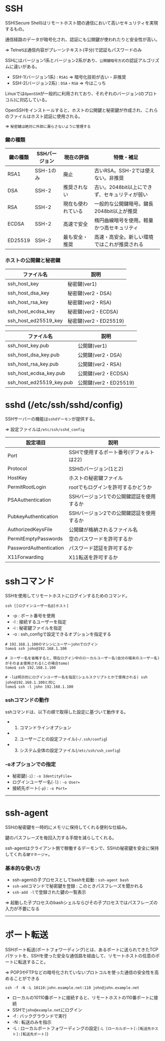 # SSH

SSH(Secure Shell)はリモートホスト間の通信において高いセキュリティを実現するもの。

通信経路のデータが暗号化され、認証にも公開鍵が使われたりと安全性が高い。

=> Telnetは通信内容がプレーンテキスト(平分)で認証もパスワードのみ

SSHにはバージョン1系とバージョン2系があり、`公開鍵暗号方式`の認証アルゴリズムに違いがある。

- SSH-1(バージョン1系) : `RSA1` => 暗号化技術が古い・非推奨
- SSH-2(バージョン2系) : `DSA`・`RSA` => 今はこっち

Linuxでは`OpenSSH`が一般的に利用されており、それぞれのバージョン(のプロトコル)に対応している。

OpenSSHをインストールすると、ホストの公開鍵と秘密鍵が作成され、これらのファイルはホスト認証に使用される。

=> `秘密鍵は絶対に外部に漏らさないように管理する`

### 鍵の種類

| 鍵の種類 | SSHバージョン | 現在の評価         | 特徴・補足                                    |
|----------|---------------|--------------------|-----------------------------------------------|
| RSA1     | SSH-1のみ     | 廃止               | 古いRSA。SSH-2では使えない。非推奨            |
| DSA      | SSH-2         | 推奨されない       | 古い。2048bit以上にできず、セキュリティが弱い |
| RSA      | SSH-2         | 現在も使われている | 一般的な公開鍵暗号。鍵長2048bit以上が推奨     |
| ECDSA    | SSH-2         | 高速で安全         | 楕円曲線暗号を使用。軽量かつ高セキュリティ    |
| ED25519  | SSH-2         | 最も安全・推奨     | 高速・高安全。新しい環境ではこれが推奨される  |

### ホストの公開鍵と秘密鍵

| ファイル名           | 説明                  |
|----------------------|-----------------------|
| ssh_host_key         | 秘密鍵(ver1)          |
| ssh_host_dsa_key     | 秘密鍵(ver2・DSA)     |
| ssh_host_rsa_key     | 秘密鍵(ver2・RSA)     |
| ssh_host_ecdsa_key   | 秘密鍵(ver2・ECDSA)   |
| ssh_host_ed25519_key | 秘密鍵(ver2・ED25519) |

| ファイル名               | 説明                  |
|--------------------------|-----------------------|
| ssh_host_key.pub         | 公開鍵(ver1)          |
| ssh_host_dsa_key.pub     | 公開鍵(ver2・DSA)     |
| ssh_host_rsa_key.pub     | 公開鍵(ver2・RSA)     |
| ssh_host_ecdsa_key.pub   | 公開鍵(ver2・ECDSA)   |
| ssh_host_ed25519_key.pub | 公開鍵(ver2・ED25519) |

# sshd (/etc/ssh/sshd/config)

SSHサーバーの機能は`sshdデーモン`が提供する。

=> 設定ファイルは`/etc/ssh/sshd_config`

| 設定項目               | 説明                                     |
|------------------------|------------------------------------------|
| Port                   | SSHで使用するポート番号(デフォルトは22)  |
| Protocol               | SSHのバージョン(1と2)                    |
| HostKey                | ホストの秘密鍵ファイル                   |
| PermitRootLogin        | rootでもログインを許可するかどうか       |
| PSAAuthentication      | SSHバージョン1での公開鍵認証を使用するか |
| PubkeyAuthentication   | SSHバージョン2での公開鍵認証を使用するか |
| AuthorizedKeysFile     | 公開鍵が格納されるファイル名             |
| PermitEmptyPasswords   | 空のパスワードを許可するか               |
| PasswordAuthentication | パスワード認証を許可するか               |
| X11Forwarding          | X11転送を許可するか                      |

# sshコマンド

SSHを使用してリモートホストにログインするためのコマンド。

`ssh [[ログインユーザー名@]ホスト]`

- -p : ポート番号を使用
- -l : 接続するユーザーを指定
- -i : 秘密鍵ファイルを指定
- -o : ssh_configで設定できるオプションを指定する

```
# 192.168.1.100のマシンにユーザーjohnでログイン
tomo$ ssh john@192.168.1.100

# ユーザー名を省略すると、現在ログイン中のローカルユーザー名(自分の端末のユーザー名)がそのまま使用される(この場合tomo)
tomo$ ssh 192.168.1.100

# -lは明示的にログインユーザー名を指定(シェルスクリプトとかで使用される) ssh john@192.168.1.100と同じ
tomo$ ssh -l john 192.168.1.100
```

### sshコマンドの動作

sshコマンドは、以下の順で取得した設定に基づいて動作する。

- 1. コマンドラインオプション
- 2. ユーザーごとの設定ファイル(`~/.ssh/config`)
- 3. システム全体の設定ファイル(`/etc/ssh/ssh_config`)

### -oオプションでの指定

- 秘密鍵(`-i`) : `-o IdentityFile=`
- ログインユーザー名(`-l`) : `-o User=`
- 接続先ポート(`-p`) : `-o Port=`

---

# ssh-agent

SSHの秘密鍵を一時的にメモリに保持してくれる便利な仕組み。

鍵のパスフレーズを毎回入力する手間を減らしてくれる。

ssh-agentはクライアント側で稼働するデーモンで、SSHの秘密鍵を安全に保持してくれる`鍵マネージャ`。

### 基本的な使い方

- ssh-agentの子プロセスとしてbashを起動 : `ssh-agent bash`
- `ssh-add`コマンドで秘密鍵を登録 : このときパスフレーズを聞かれる
- `ssh-add -l`で登録された鍵の一覧表示

=> 起動した子プロセスのbashシェルならびその子プロセスではパスフレーズの入力が不要になる

---

# ポート転送

SSHポート転送(ポートフォワーディング)とは、あるポートに送られてきたTCPパケットを、SSHを使った安全な通信路を経由して、リモートホストの任意のポートに転送すること。

=> POP3やFTPなどの暗号化されていないプロトコルを使った通信の安全性を高めることができる

```
ssh -f -N -L 10110:john.example.net:110 john@john.example.net
```

- ローカルの10110番ポートに接続すると、リモートホストの110番ポートに接続
- SSHで`john@example.net`にログイン
- -f : バックグラウンドで実行
- -N : 転送のみを指示
- -L : ローカルポートフォワーディングの設定(`-L [ローカルポート]:[転送先ホスト]:[転送先ポート]`)

